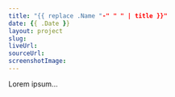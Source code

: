 ```yaml
---
title: "{{ replace .Name "-" " " | title }}"
date: {{ .Date }}
layout: project
slug: 
liveUrl: 
sourceUrl: 
screenshotImage: 
---
```


Lorem ipsum...

<!--more-->
